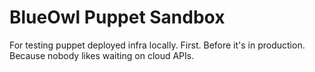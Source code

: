 # BlueOwl Puppet Sandbox
For testing puppet deployed infra locally. First. Before it's in production. Because nobody likes waiting on cloud APIs.
